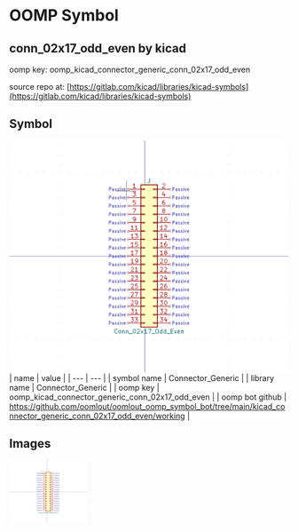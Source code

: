 # OOMP Symbol  
## conn_02x17_odd_even  by kicad  
  
oomp key: oomp_kicad_connector_generic_conn_02x17_odd_even  
  
source repo at: [https://gitlab.com/kicad/libraries/kicad-symbols](https://gitlab.com/kicad/libraries/kicad-symbols)  
## Symbol  
  
[![working.png](working_600.png)](working.png)  
| name | value | 
| --- | --- | 
| symbol name | Connector_Generic | 
| library name | Connector_Generic | 
| oomp key | oomp_kicad_connector_generic_conn_02x17_odd_even | 
| oomp bot github | https://github.com/oomlout/oomlout_oomp_symbol_bot/tree/main/kicad_connector_generic_conn_02x17_odd_even/working | 
## Images  
  
[![working.png](working_140.png)](working.png)  
